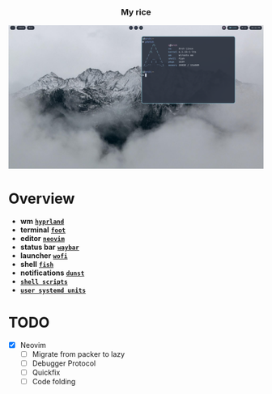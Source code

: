 <div align="center">

### My rice

![](images/rice.png)

</div>

# Overview
- **wm** [**`hyprland`**](https://github.com/hok7z/dotfiles/tree/main/.config/hypr)
- **terminal** [**`foot`**](https://github.com/hok7z/dotfiles/tree/main/.config/foot)
- **editor** [**`neovim`**](https://github.com/hok7z/dotfiles/tree/main/.config/nvim)
- **status bar** [**`waybar`**](https://github.com/hok7z/dotfiles/tree/main/.config/waybar)
- **launcher** [**`wofi`**](https://github.com/hok7z/dotfiles/tree/main/.config/wofi)
- **shell** [**`fish`**](https://github.com/hok7z/dotfiles/tree/main/.config/fish)
- **notifications** [**`dunst`**](https://github.com/hok7z/dotfiles/tree/main/.config/dunst)
- [**`shell scripts`**](https://github.com/hok7z/dotfiles/tree/main/.config/scripts)
- [**`user systemd units`**](https://github.com/hok7z/dotfiles/tree/main/.config/systemd/user)


# TODO
- [x] Neovim
  - [ ] Migrate from packer to lazy
  - [ ] Debugger Protocol
  - [ ] Quickfix
  - [ ] Code folding
